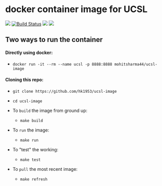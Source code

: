 # docker container image for UCSL
[![](https://images.microbadger.com/badges/version/mohitsharma44/ucsl-image.svg)](https://microbadger.com/images/mohitsharma44/ucsl-image)
[![Build Status](https://travis-ci.org/Mohitsharma44/ucsl-image.svg?branch=master)](https://travis-ci.org/Mohitsharma44/ucsl-image)
[![](https://images.microbadger.com/badges/image/mohitsharma44/ucsl-image.svg)](https://microbadger.com/images/mohitsharma44/ucsl-image "Get your own image badge on microbadger.com")
[![](https://img.shields.io/docker/build/mohitsharma44/ucsl-image.svg)](https://img.shields.io/docker/build/mohitsharma44/ucsl-image)

## Two ways to run the container
#### Directly using docker:
- `docker run -it --rm --name ucsl -p 8888:8888 mohitsharma44/ucsl-image`

#### Cloning this repo:
- `git clone https://github.com/hk1953/ucsl-image`
- `cd ucsl-image`

- To `build` the image from ground up:
  - `make build`

- To `run` the image:
  - `make run`

- To "test" the working:
  - `make test`

- To `pull` the most recent image:
  - `make refresh`
  
